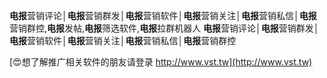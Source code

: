 **电报**营销评论│**电报**营销群发│**电报**营销软件│**电报**营销关注│**电报**营销私信│**电报**营销群控,**电报**发帖,**电报**筛选软件,**电报**拉群机器人
**电报**营销评论│**电报**营销群发│**电报**营销软件│**电报**营销关注│**电报**营销私信│**电报**营销群控

[😍想了解推广相关软件的朋友请登录 http://www.vst.tw](http://www.vst.tw)




